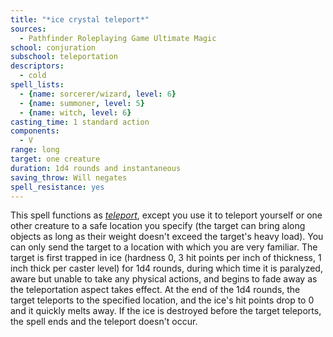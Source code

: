 ```yaml
---
title: "*ice crystal teleport*"
sources:
  - Pathfinder Roleplaying Game Ultimate Magic
school: conjuration
subschool: teleportation
descriptors:
  - cold
spell_lists:
  - {name: sorcerer/wizard, level: 6}
  - {name: summoner, level: 5}
  - {name: witch, level: 6}
casting_time: 1 standard action
components:
  - V
range: long
target: one creature
duration: 1d4 rounds and instantaneous
saving_throw: Will negates
spell_resistance: yes
---
```


This spell functions as [*teleport*](/spells/teleport/), except you use it to teleport yourself or one other creature to a safe location you specify (the target can bring along objects as long as their weight doesn't exceed the target's heavy load). You can only send the target to a location with which you are very familiar. The target is first trapped in ice (hardness 0, 3 hit points per inch of thickness, 1 inch thick per caster level) for 1d4 rounds, during which time it is paralyzed, aware but unable to take any physical actions, and begins to fade away as the teleportation aspect takes effect. At the end of the 1d4 rounds, the target teleports to the specified location, and the ice's hit points drop to 0 and it quickly melts away. If the ice is destroyed before the target teleports, the spell ends and the teleport doesn't occur.

